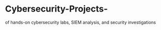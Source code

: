 # Cybersecurity-Projects-
 of hands-on cybersecurity labs, SIEM analysis, and security investigations
